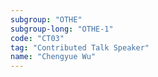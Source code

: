 ```yaml
---
subgroup: "OTHE"
subgroup-long: "OTHE-1"
code: "CT03"
tag: "Contributed Talk Speaker"
name: "Chengyue Wu"
---
```

